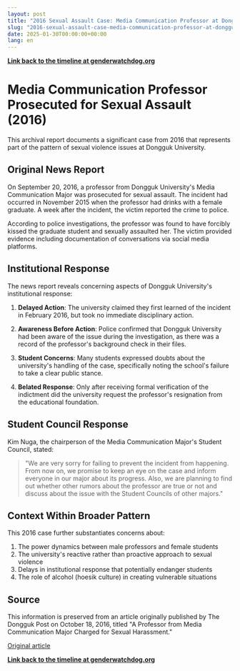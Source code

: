 ```yaml
---
layout: post
title: "2016 Sexual Assault Case: Media Communication Professor at Dongguk University"
slug: "2016-sexual-assault-case-media-communication-professor-at-dongguk-university"
date: 2025-01-30T00:00:00+00:00
lang: en
---
```


**[Link back to the timeline at genderwatchdog.org](https://genderwatchdog.org/)**

# Media Communication Professor Prosecuted for Sexual Assault (2016)

This archival report documents a significant case from 2016 that represents part of the pattern of sexual violence issues at Dongguk University.

## Original News Report

On September 20, 2016, a professor from Dongguk University's Media Communication Major was prosecuted for sexual assault. The incident had occurred in November 2015 when the professor had drinks with a female graduate. A week after the incident, the victim reported the crime to police.

According to police investigations, the professor was found to have forcibly kissed the graduate student and sexually assaulted her. The victim provided evidence including documentation of conversations via social media platforms. 

## Institutional Response

The news report reveals concerning aspects of Dongguk University's institutional response:

1. **Delayed Action**: The university claimed they first learned of the incident in February 2016, but took no immediate disciplinary action.

2. **Awareness Before Action**: Police confirmed that Dongguk University had been aware of the issue during the investigation, as there was a record of the professor's background check in their files.

3. **Student Concerns**: Many students expressed doubts about the university's handling of the case, specifically noting the school's failure to take a clear public stance.

4. **Belated Response**: Only after receiving formal verification of the indictment did the university request the professor's resignation from the educational foundation.

## Student Council Response

Kim Nuga, the chairperson of the Media Communication Major's Student Council, stated:

> "We are very sorry for failing to prevent the incident from happening. From now on, we promise to keep an eye on the case and inform everyone in our major about its progress. Also, we are planning to find out whether other rumors about the professor are true or not and discuss about the issue with the Student Councils of other majors."

## Context Within Broader Pattern

This 2016 case further substantiates concerns about:

1. The power dynamics between male professors and female students
2. The university's reactive rather than proactive approach to sexual violence
3. Delays in institutional response that potentially endanger students
4. The role of alcohol (hoesik culture) in creating vulnerable situations

## Source

This information is preserved from an article originally published by The Dongguk Post on October 18, 2016, titled "A Professor from Media Communication Major Charged for Sexual Harassment."

[Original article](https://www.donggukmedia.com/news/articleView.html?idxno=51830)

**[Link back to the timeline at genderwatchdog.org](https://genderwatchdog.org/)**

